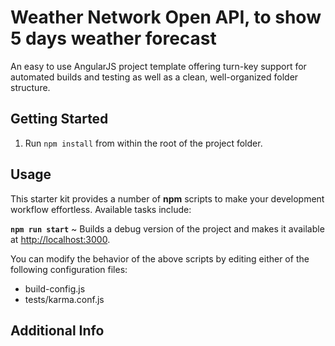 # Weather Network Open API, to show 5 days weather forecast

An easy to use AngularJS project template offering turn-key support for automated builds and testing as well as a clean, well-organized folder structure.

## Getting Started


1. Run `npm install` from within the root of the project folder.

## Usage

This starter kit provides a number of **npm** scripts to make your development workflow effortless. Available tasks include:

**`npm run start`** ~ Builds a debug version of the project and makes it available at [http://localhost:3000](http://localhost:3000).


You can modify the behavior of the above scripts by editing either of the following configuration files:

- build-config.js
- tests/karma.conf.js

## Additional Info




